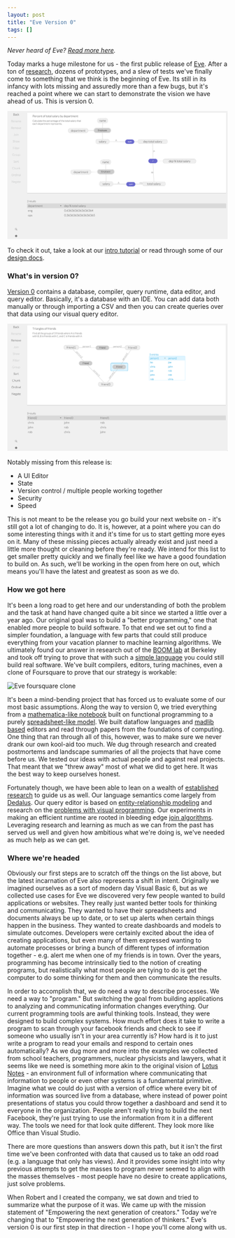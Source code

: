 ```yaml
---
layout: post
title: "Eve Version 0"
tags: []
---
```


_Never heard of Eve? [Read more here](http://witheve.com/)._

Today marks a huge milestone for us - the first public release of [Eve][v0]. After a ton of [research][bibliography], dozens of prototypes, and a slew of tests we've finally come to something that we think is the beginning of Eve. Its still in its infancy with lots missing and assuredly more than a few bugs, but it's reached a point where we can start to demonstrate the vision we have ahead of us. This is version 0.

![Eve department query](/images/v0/eveDepartmentQuery.png)

To check it out, take a look at our [intro tutorial][tutorial] or read through some of our [design docs][design].

### What's in version 0?

[Version 0][v0] contains a database, compiler, query runtime, data editor, and query editor. Basically, it's a database with an IDE. You can add data both manually or through importing a CSV and then you can create queries over that data using our visual query editor.

![Eve triangles of friends query](/images/v0/eveTrianglesOfFriends.png)

Notably missing from this release is:

* A UI Editor
* State
* Version control / multiple people working together
* Security
* Speed

This is not meant to be the release you go build your next website on - it's still got a lot of changing to do. It is, however, at a point where you can do some interesting things with it and it's time for us to start getting more eyes on it. Many of these missing pieces actually already exist and just need a little more thought or cleaning before they're ready. We intend for this list to get smaller pretty quickly and we finally feel like we have a good foundation to build on. As such, we'll be working in the open from here on out, which means you'll have the latest and greatest as soon as we do.


### How we got here

It's been a long road to get here and our understanding of both the problem and the task at hand have changed quite a bit since we started a little over a year ago. Our original goal was to build a "better programming," one that enabled more people to build software. To that end we set out to find a simpler foundation, a language with few parts that could still produce everything from your vacation planner to machine learning algorithms. We ultimately found our answer in research out of the [BOOM lab][boom] at Berkeley and took off trying to prove that with such a [simple language][lang] you could still build real software. We've built compilers, editors, turing machines, even a clone of Foursquare to prove that our strategy is workable:

![Eve foursquare clone](http://incidentalcomplexity.com/images/mamj-ui.png)

It's been a mind-bending project that has forced us to evaluate some of our most basic assumptions. Along the way to version 0, we tried everything from a [mathematica-like notebook][aurora] built on functional programming to a purely [spreadsheet-like model][spreadsheet]. We built dataflow languages and [madlib based][madlib] editors and read through papers from the foundations of computing. One thing that ran through all of this, however, was to make sure we never drank our own kool-aid too much. We dug through research and created postmortems and landscape summaries of all the projects that have come before us. We tested our ideas with actual people and against real projects. That meant that we "threw away" most of what we did to get here. It was the best way to keep ourselves honest.

Fortunately though, we have been able to lean on a wealth of [established research][bibliography] to guide us as well. Our language semantics come largely from [Dedalus][dedalus]. Our query editor is based on [entity-relationship modeling][er] and research on the [problems with visual programming][vpls]. Our experiments in making an efficient runtime are rooted in bleeding edge [join algorithms](http://arxiv.org/abs/1404.0703). Leveraging research and learning as much as we can from the past has served us well and given how ambitious what we're doing is, we've needed as much help as we can get.

### Where we're headed

Obviously our first steps are to scratch off the things on the list above, but the latest incarnation of Eve also represents a shift in intent. Originally we imagined ourselves as a sort of modern day Visual Basic 6, but as we collected use cases for Eve we discovered very few people wanted to build applications or websites. They really just wanted better tools for thinking and communicating. They wanted to have their spreadsheets and documents always be up to date, or to set up alerts when certain things happen in the business. They wanted to create dashboards and models to simulate outcomes. Developers were certainly excited about the idea of creating applications, but even many of them expressed wanting to automate processes or bring a bunch of different types of information together - e.g. alert me when one of my friends is in town. Over the years, programming has become intrinsically tied to the notion of creating programs, but realistically what most people are tying to do is get the computer to do some thinking for them and then communicate the results.

In order to accomplish that, we do need a way to describe processes. We need a way to "program." But switching the goal from building applications to analyzing and communicating information changes everything. Our current programming tools are awful thinking tools. Instead, they were designed to build complex systems. How much effort does it take to write a program to scan through your facebook friends and check to see if someone who usually isn't in your area currently is? How hard is it to just write a program to read your emails and respond to certain ones automatically? As we dug more and more into the examples we collected from school teachers, programmers, nuclear physicists and lawyers, what it seems like we need is something more akin to the original vision of [Lotus Notes][lotus] - an environment full of information where communicating that information to people or even other systems is a fundamental primitive. Imagine what we could do just with a version of office where every bit of information was sourced live from a database, where instead of power point presentations of status you could throw together a dashboard and send it to everyone in the organization. People aren't really tring to build the next Facebook, they're just trying to use the information from it in a different way. The tools we need for that look quite different. They look more like Office than Visual Studio.

There are more questions than answers down this path, but it isn't the first time we've been confronted with data that caused us to take an odd road (e.g. a language that only has views). And it provides some insight into why previous attempts to get the masses to program never seemed to align with the masses themselves - most people have no desire to create applications, just solve problems.

When Robert and I created the company, we sat down and tried to summarize what the purpose of it was. We came up with the mission statement of "Empowering the next generation of creators." Today we're changing that to "Empowering the next generation of thinkers." Eve's version 0 is our first step in that direction - I hope you'll come along with us.


[v0]: http://github.com/witheve/Eve
[bibliography]: https://github.com/witheve/Eve/blob/dev/design/bibliography.md
[boom]: http://boom.cs.berkeley.edu/
[lang]: https://github.com/witheve/Eve/blob/master/design/language.md
[tutorial]: http://witheve.github.io/Eve/tutorials/intro%20tutorial/tutorial.html
[design]: https://github.com/witheve/Eve/blob/master/design/
[aurora]: https://www.youtube.com/watch?v=L6iUm_Cqx2s
[spreadsheet]: http://incidentalcomplexity.com/images/3.png
[madlib]: http://incidentalcomplexity.com/images/5.png
[dedalus]: http://www.eecs.berkeley.edu/Pubs/TechRpts/2009/EECS-2009-173.html
[er]: https://en.wikipedia.org/wiki/Entity%E2%80%93relationship_model
[vpls]: https://github.com/witheve/Eve/blob/dev/design/visualProgramming.md
[lotus]: https://en.wikipedia.org/wiki/IBM_Notes
[nls]: https://en.wikipedia.org/wiki/NLS_(computer_system)